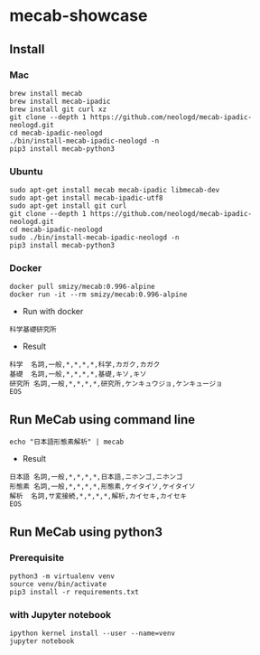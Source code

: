 # mecab-showcase

## Install
### Mac
```
brew install mecab
brew install mecab-ipadic
brew install git curl xz
git clone --depth 1 https://github.com/neologd/mecab-ipadic-neologd.git
cd mecab-ipadic-neologd
./bin/install-mecab-ipadic-neologd -n
pip3 install mecab-python3
```

### Ubuntu
```
sudo apt-get install mecab mecab-ipadic libmecab-dev
sudo apt-get install mecab-ipadic-utf8
sudo apt-get install git curl
git clone --depth 1 https://github.com/neologd/mecab-ipadic-neologd.git
cd mecab-ipadic-neologd
sudo ./bin/install-mecab-ipadic-neologd -n
pip3 install mecab-python3
```

### Docker
```
docker pull smizy/mecab:0.996-alpine
docker run -it --rm smizy/mecab:0.996-alpine
```

* Run with docker  
```
科学基礎研究所
```

* Result
```
科学	名詞,一般,*,*,*,*,科学,カガク,カガク
基礎	名詞,一般,*,*,*,*,基礎,キソ,キソ
研究所	名詞,一般,*,*,*,*,研究所,ケンキュウジョ,ケンキュージョ
EOS
```

## Run MeCab using command line
```
echo "日本語形態素解析" | mecab
```

* Result
```
日本語	名詞,一般,*,*,*,*,日本語,ニホンゴ,ニホンゴ
形態素	名詞,一般,*,*,*,*,形態素,ケイタイソ,ケイタイソ
解析	名詞,サ変接続,*,*,*,*,解析,カイセキ,カイセキ
EOS
```

## Run MeCab using python3

### Prerequisite
```
python3 -m virtualenv venv
source venv/bin/activate
pip3 install -r requirements.txt
```
 
### with Jupyter notebook
```
ipython kernel install --user --name=venv
jupyter notebook
```


